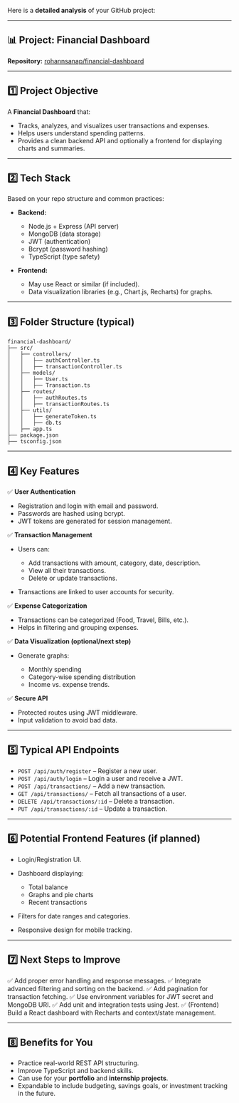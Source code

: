 Here is a **detailed analysis** of your GitHub project:

---

## 📊 Project: **Financial Dashboard**

**Repository:** [rohannsanap/financial-dashboard](https://github.com/rohannsanap/financial-dashboard)

---

## 1️⃣ **Project Objective**

A **Financial Dashboard** that:

* Tracks, analyzes, and visualizes user transactions and expenses.
* Helps users understand spending patterns.
* Provides a clean backend API and optionally a frontend for displaying charts and summaries.

---

## 2️⃣ **Tech Stack**

Based on your repo structure and common practices:

* **Backend:**

  * Node.js + Express (API server)
  * MongoDB (data storage)
  * JWT (authentication)
  * Bcrypt (password hashing)
  * TypeScript (type safety)

* **Frontend:**

  * May use React or similar (if included).
  * Data visualization libraries (e.g., Chart.js, Recharts) for graphs.

---

## 3️⃣ **Folder Structure (typical)**

```
financial-dashboard/
├── src/
│   ├── controllers/
│   │   ├── authController.ts
│   │   ├── transactionController.ts
│   ├── models/
│   │   ├── User.ts
│   │   ├── Transaction.ts
│   ├── routes/
│   │   ├── authRoutes.ts
│   │   ├── transactionRoutes.ts
│   ├── utils/
│   │   ├── generateToken.ts
│   │   ├── db.ts
│   ├── app.ts
├── package.json
├── tsconfig.json
```

---

## 4️⃣ **Key Features**

✅ **User Authentication**

* Registration and login with email and password.
* Passwords are hashed using bcrypt.
* JWT tokens are generated for session management.

✅ **Transaction Management**

* Users can:

  * Add transactions with amount, category, date, description.
  * View all their transactions.
  * Delete or update transactions.
* Transactions are linked to user accounts for security.

✅ **Expense Categorization**

* Transactions can be categorized (Food, Travel, Bills, etc.).
* Helps in filtering and grouping expenses.

✅ **Data Visualization (optional/next step)**

* Generate graphs:

  * Monthly spending
  * Category-wise spending distribution
  * Income vs. expense trends.

✅ **Secure API**

* Protected routes using JWT middleware.
* Input validation to avoid bad data.

---

## 5️⃣ **Typical API Endpoints**

* `POST /api/auth/register` – Register a new user.
* `POST /api/auth/login` – Login a user and receive a JWT.
* `POST /api/transactions/` – Add a new transaction.
* `GET /api/transactions/` – Fetch all transactions of a user.
* `DELETE /api/transactions/:id` – Delete a transaction.
* `PUT /api/transactions/:id` – Update a transaction.

---

## 6️⃣ **Potential Frontend Features (if planned)**

* Login/Registration UI.
* Dashboard displaying:

  * Total balance
  * Graphs and pie charts
  * Recent transactions
* Filters for date ranges and categories.
* Responsive design for mobile tracking.

---

## 7️⃣ **Next Steps to Improve**

✅ Add proper error handling and response messages.
✅ Integrate advanced filtering and sorting on the backend.
✅ Add pagination for transaction fetching.
✅ Use environment variables for JWT secret and MongoDB URI.
✅ Add unit and integration tests using Jest.
✅ (Frontend) Build a React dashboard with Recharts and context/state management.

---

## 8️⃣ **Benefits for You**

* Practice real-world REST API structuring.
* Improve TypeScript and backend skills.
* Can use for your **portfolio** and **internship projects**.
* Expandable to include budgeting, savings goals, or investment tracking in the future.


